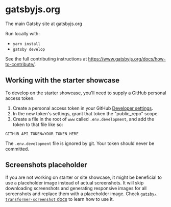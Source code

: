 # gatsbyjs.org

The main Gatsby site at gatsbyjs.org

Run locally with:

- `yarn install`
- `gatsby develop`

See the full contributing instructions at https://www.gatsbyjs.org/docs/how-to-contribute/.

## Working with the starter showcase

To develop on the starter showcase, you'll need to supply a GitHub personal access token.

1. Create a personal access token in your GitHub [Developer settings](https://github.com/settings/tokens).
2. In the new token's settings, grant that token the "public_repo" scope.
3. Create a file in the root of `www` called `.env.development`, and add the token to that file like so:

```
GITHUB_API_TOKEN=YOUR_TOKEN_HERE
```

The `.env.development` file is ignored by git. Your token should never be committed.

## Screenshots placeholder

If you are not working on starter or site showcase, it might be beneficial to use a placeholder image instead of actual screenshots. It will skip downloading screenshots and generating responsive images for all screenshots and replace them with a placeholder image. Check [`gatsby-transformer-screenshot` docs](http://www.gatsbyjs.org/packages/gatsby-transformer-screenshot#placeholder-image) to learn how to use it.
